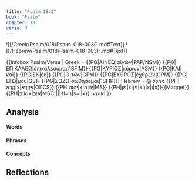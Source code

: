 ```yaml
---
title: "Psalm 18:3"
book: "Psalm"
chapter: 18
verse: 3
---
```

![[/Greek/Psalm/018/Psalm-018-003G.md#Text]]
![[/Hebrew/Psalm/018/Psalm-018-003H.md#Text]]

{{Infobox Psalm/Verse |
  Greek = {{PG|ΑΙΝΕΩ|αἰνῶν|PAP/NSM}} {{PG|ΕΠΙΚΑΛΕΩ|ἐπικαλέσομαι|1SFIM}} {{PG|ΚΥΡΙΟΣ|κύριον|ASM}} {{PG|ΚΑΙ|καὶ}} {{PG|ΕΚ|ἐκ}} {{PG|Ο|τῶν|GPM}} {{PG|ΕΧΘΡΟΣ|ἐχθρῶν|GPM}} {{PG|ΕΓΩ|μου|GS}} {{PG|ΣΩΖΩ|σωθήσομαι|1SFIP}}|
  Hebrew = @
מְהֻלָּל
{{PH|קָרָא|x|אֶקְרָא|QI1CS}} {{PH|יהוה|x|יְהוָה|MS}} {{PH|מִן|x|מִן|x|וְ|x|וּ|x}}{{Maqqef}}{{PH|אֹיֵב|x|אֹיְבַ|MSC||||sl=ני|s=י|x}}
אִוָּשֵׁעַ
׃|
}}

## Analysis

#### Words

#### Phrases

#### Concepts

## Reflections
